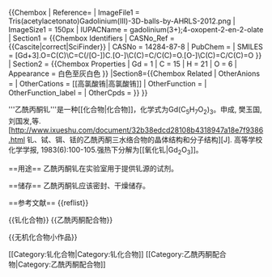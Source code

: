 {{Chembox
| Reference=
| ImageFile1 = Tris(acetylacetonato)Gadolinium(III)-3D-balls-by-AHRLS-2012.png 
| ImageSize1 = 150px
| IUPACName = <nowiki>gadolinium(3+);4-oxopent-2-en-2-olate</nowiki>
| Section1 = {{Chembox Identifiers
| CASNo_Ref = {{Cascite|correct|SciFinder}}
|  CASNo = 14284-87-8
|  PubChem = 
|  SMILES = [Gd+3].O=C(C)\C=C(/[O-])C.[O-]\C(C)=C/C(C)=O.[O-]\C(C)=C/C(C)=O
  }}
| Section2 = {{Chembox Properties
|  Gd = 1 | C = 15 | H = 21 | O = 6
|  Appearance = 白色至灰白色
  }}
|Section8={{Chembox Related
| OtherAnions = 
| OtherCations = [[高氯酸铕|高氯酸铕]]
| OtherFunction = 
| OtherFunction_label = 
| OtherCpds = }}
}}

'''乙酰丙酮钆'''是一种[[化合物|化合物]]，化学式为Gd(C<sub>5</sub>H<sub>7</sub>O<sub>2</sub>)<sub>3</sub>。<ref>申成, 樊玉国, 刘国发,等. [http://www.ixueshu.com/document/32b38edcd28108b4318947a18e7f9386.html 钆、铽、铒、铥的乙酰丙酮三水络合物的晶体结构和分子结构][J]. 高等学校化学学报, 1983(6):100-105.</ref>强热下分解为[[氧化钆|Gd<sub>2</sub>O<sub>3</sub>]]。

==用途==
乙酰丙酮钆在实验室用于提供钆源的试剂。

==储存==
乙酰丙酮钆应该密封、干燥储存。

==参考文献==
{{reflist}}

{{钆化合物}}
{{乙酰丙酮配合物}}

{{无机化合物小作品}}

[[Category:钆化合物|Category:钆化合物]]
[[Category:乙酰丙酮配合物|Category:乙酰丙酮配合物]]